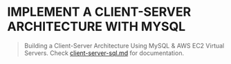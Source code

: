 # IMPLEMENT A CLIENT-SERVER ARCHITECTURE WITH MYSQL
> Building a Client-Server Architecture Using MySQL &amp; AWS EC2 Virtual Servers. Check [client-server-sql.md](https://github.com/brpo01/client-server-arch-5/blob/master/client-server-sql.md) for documentation.
